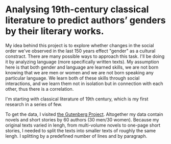 # Analysing 19th-century classical literature to predict authors’ genders by their literary works.

My idea behind this project is to explore whether changes in the social order we've observed in the last 150 years effect "gender" as a cultural constract. There are many possible ways to approach this task. I'll be doing it by analyzing language (more specifically written texts). My assumption here is that both gender and language are learned skills, we are not born knowing that we are men or women and we are not born speaking any particular language. We learn both of these skills through social interactions, and we learn them not in isolation but in connection with each other, thus there is a correlation.  

I'm starting with classical literature of 19th century, which is my first research in a series of few.

To get the data, I visited [the Gutenberg Project](http://www.gutenberg.org/wiki/Main_Page). Altogether my data contain novels and short stories by 60 authors (30 men/30 women). Because my original texts varied in lengh, from multi-volume novels to one-page short stories, I needed to split the texts into smaller texts of roughly the same lengh. I splitting by a predefined number of lines and by paragraph.   
